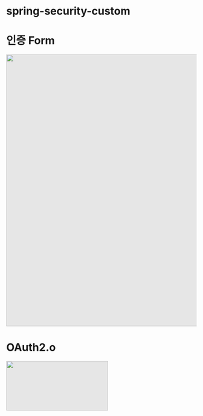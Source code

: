 # spring-security-custom


# 인증 Form

<img style="-webkit-user-select: none;margin: auto;cursor: zoom-in;background-color: hsl(0, 0%, 90%);transition: background-color 300ms;" src="https://camo.githubusercontent.com/e312f459cd00044a5f2d98edccc9401f42020a8e350b47d67e8de11717af4cf5/68747470733a2f2f6d656469612e766c70742e75732f696d616765732f79796f6e67333531392f706f73742f39306663306166302d383837632d343532652d383166612d3335363562396366666262342f53637265656e25323053686f74253230323032322d30312d3239253230617425323031322e30302e3135253230414d2e706e67" width="989" height="719">

# OAuth2.o
<img style="-webkit-user-select: none;margin: auto;cursor: zoom-in;background-color: hsl(0, 0%, 90%);transition: background-color 300ms;" src="https://camo.githubusercontent.com/2085625bd57524c855fcb44c9f1f1430fe35285ceb2127ae3c9f3552e0c465ea/68747470733a2f2f6d656469612e766c70742e75732f696d616765732f79796f6e67333531392f706f73742f65643832393937322d666361392d343439302d383639622d3533303336323733346433382f53637265656e25323053686f74253230323032322d30312d3238253230617425323031312e35392e3436253230504d2e706e67" width="269" height="131">
